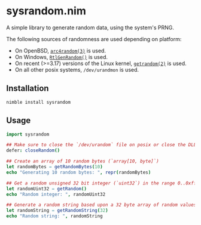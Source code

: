 # sysrandom.nim

A simple library to generate random data, using the system's PRNG.

The following sources of randomness are used depending on platform:
- On OpenBSD, [`arc4random(3)`](http://man.openbsd.org/arc4random.3>) is used.
- On Windows, [`RtlGenRandom()`](https://msdn.microsoft.com/en-us/library/windows/desktop/aa387694%28v=vs.85%29.aspx?f=255&MSPPError=-2147217396) is used.
- On recent (>=3.17) versions of the Linux kernel, [`getrandom(2)`](http://man7.org/linux/man-pages/man2/getrandom.2.html) is used.
- On all other posix systems, `/dev/urandmon` is used.

## Installation

```
nimble install sysrandom
```

## Usage

```nim
import sysrandom

## Make sure to close the `/dev/urandom` file on posix or close the DLL handle on Windows after you're finished generating random data
defer: closeRandom()

## Create an array of 10 random bytes (`array[10, byte]`)
let randomBytes = getRandomBytes(10)
echo "Generating 10 random bytes: ", repr(randomBytes)

## Get a random unsigned 32 bit integer (`uint32`) in the range 0..0xffffffff
let randomUint32 = getRandom()
echo "Random integer: ", randomUint32

## Generate a random string based upon a 32 byte array of random values, base 64 encoded
let randomString = getRandomString(32)
echo "Random string: ", randomString
```